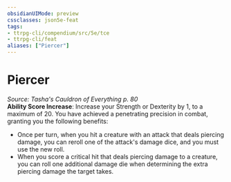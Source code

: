 ```yaml
---
obsidianUIMode: preview
cssclasses: json5e-feat
tags:
- ttrpg-cli/compendium/src/5e/tce
- ttrpg-cli/feat
aliases: ["Piercer"]
---
```

# Piercer
*Source: Tasha's Cauldron of Everything p. 80*  
**Ability Score Increase**: Increase your Strength or Dexterity by 1, to a maximum of 20.
You have achieved a penetrating precision in combat, granting you the following benefits:

- Once per turn, when you hit a creature with an attack that deals piercing damage, you can reroll one of the attack's damage dice, and you must use the new roll.  
- When you score a critical hit that deals piercing damage to a creature, you can roll one additional damage die when determining the extra piercing damage the target takes.